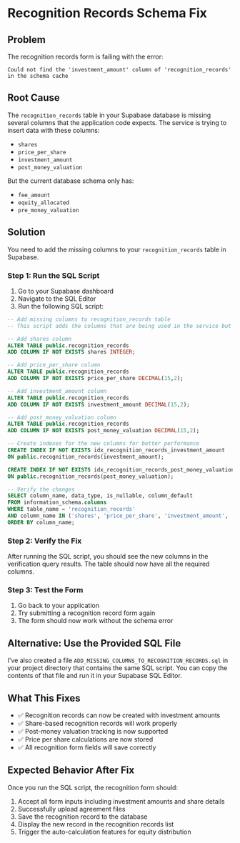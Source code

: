 # Recognition Records Schema Fix

## Problem
The recognition records form is failing with the error:
```
Could not find the 'investment_amount' column of 'recognition_records' in the schema cache
```

## Root Cause
The `recognition_records` table in your Supabase database is missing several columns that the application code expects. The service is trying to insert data with these columns:
- `shares`
- `price_per_share` 
- `investment_amount`
- `post_money_valuation`

But the current database schema only has:
- `fee_amount`
- `equity_allocated`
- `pre_money_valuation`

## Solution
You need to add the missing columns to your `recognition_records` table in Supabase.

### Step 1: Run the SQL Script
1. Go to your Supabase dashboard
2. Navigate to the SQL Editor
3. Run the following SQL script:

```sql
-- Add missing columns to recognition_records table
-- This script adds the columns that are being used in the service but missing from the schema

-- Add shares column
ALTER TABLE public.recognition_records 
ADD COLUMN IF NOT EXISTS shares INTEGER;

-- Add price_per_share column
ALTER TABLE public.recognition_records 
ADD COLUMN IF NOT EXISTS price_per_share DECIMAL(15,2);

-- Add investment_amount column
ALTER TABLE public.recognition_records 
ADD COLUMN IF NOT EXISTS investment_amount DECIMAL(15,2);

-- Add post_money_valuation column
ALTER TABLE public.recognition_records 
ADD COLUMN IF NOT EXISTS post_money_valuation DECIMAL(15,2);

-- Create indexes for the new columns for better performance
CREATE INDEX IF NOT EXISTS idx_recognition_records_investment_amount 
ON public.recognition_records(investment_amount);

CREATE INDEX IF NOT EXISTS idx_recognition_records_post_money_valuation 
ON public.recognition_records(post_money_valuation);

-- Verify the changes
SELECT column_name, data_type, is_nullable, column_default 
FROM information_schema.columns 
WHERE table_name = 'recognition_records' 
AND column_name IN ('shares', 'price_per_share', 'investment_amount', 'post_money_valuation')
ORDER BY column_name;
```

### Step 2: Verify the Fix
After running the SQL script, you should see the new columns in the verification query results. The table should now have all the required columns.

### Step 3: Test the Form
1. Go back to your application
2. Try submitting a recognition record form again
3. The form should now work without the schema error

## Alternative: Use the Provided SQL File
I've also created a file `ADD_MISSING_COLUMNS_TO_RECOGNITION_RECORDS.sql` in your project directory that contains the same SQL script. You can copy the contents of that file and run it in your Supabase SQL Editor.

## What This Fixes
- ✅ Recognition records can now be created with investment amounts
- ✅ Share-based recognition records will work properly
- ✅ Post-money valuation tracking is now supported
- ✅ Price per share calculations are now stored
- ✅ All recognition form fields will save correctly

## Expected Behavior After Fix
Once you run the SQL script, the recognition form should:
1. Accept all form inputs including investment amounts and share details
2. Successfully upload agreement files
3. Save the recognition record to the database
4. Display the new record in the recognition records list
5. Trigger the auto-calculation features for equity distribution
